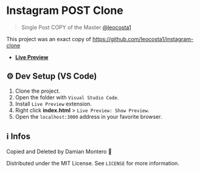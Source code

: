 # Instagram POST Clone

> Single Post COPY of the Master [@leocosta1](ttps://github.com/leocosta1)

This project was an exact copy of https://github.com/leocosta1/instagram-clone

- **[Live Preview](https://thedamian.github.io/instagram-post/post.html)**


## ⚙ Dev Setup (VS Code)

1. Clone the project.
2. Open the folder with ``Visual Studio Code``.
3. Install ``Live Preview`` extension.
4. Right click **index.html** > ``Live Preview: Show Preview``.
5. Open the ``localhost:3000`` address in your favorite browser.

## ℹ Infos

Copied and Deleted by Damian Montero 🙂

Distributed under the MIT License. See ``LICENSE`` for more information.
